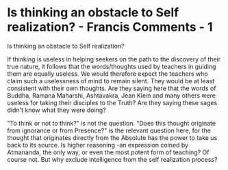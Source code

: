 # Is thinking an obstacle to Self realization? - Francis Comments - 1

Is thinking an obstacle to Self realization?

If thinking is useless in helping seekers on the path to the discovery of their true nature, it follows that the words/thoughts used by teachers in guiding them are equally useless. We would therefore expect the teachers who claim such a uselessness of mind to remain silent. They would be at least consistent with their own thoughts.   Are they saying here that the words of Buddha, Ramana Maharshi, Ashtavakra, Jean Klein and many others were useless for taking their disciples to the Truth? Are they saying these sages didn't know what they were doing? 

 "To think or not to think?"  is not the question. "Does this thought originate from ignorance or from Presence?"  is the relevant question here, for the thought that originates directly from the Absolute has the power to take us back to its source.  Is higher reasoning -an expression coined by Atmananda, the only way, or even the most potent form of teaching?  Of course not. But why exclude intelligence from the self realization process? 


